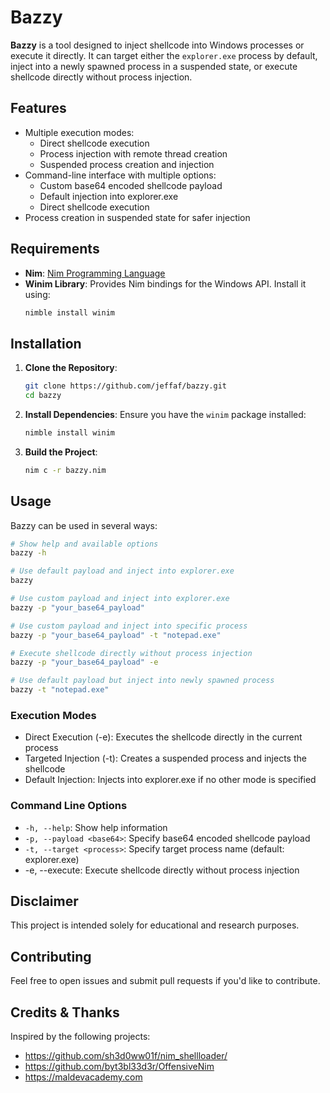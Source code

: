 
# Bazzy
**Bazzy** is a tool designed to inject shellcode into Windows processes or execute it directly. It can target either the `explorer.exe` process by default, inject into a newly spawned process in a suspended state, or execute shellcode directly without process injection.

## Features
- Multiple execution modes:
  - Direct shellcode execution
  - Process injection with remote thread creation
  - Suspended process creation and injection
- Command-line interface with multiple options:
  - Custom base64 encoded shellcode payload
  - Default injection into explorer.exe
  - Direct shellcode execution
- Process creation in suspended state for safer injection

## Requirements
- **Nim**: [Nim Programming Language](https://nim-lang.org/)
- **Winim Library**: Provides Nim bindings for the Windows API. Install it using:
  ```bash
  nimble install winim
  ```

## Installation
1. **Clone the Repository**:
   ```bash
   git clone https://github.com/jeffaf/bazzy.git
   cd bazzy
   ```
2. **Install Dependencies**:
   Ensure you have the `winim` package installed:
   ```bash
   nimble install winim
   ```
3. **Build the Project**:
   ```bash
   nim c -r bazzy.nim
   ```

## Usage
Bazzy can be used in several ways:

```bash
# Show help and available options
bazzy -h

# Use default payload and inject into explorer.exe
bazzy

# Use custom payload and inject into explorer.exe
bazzy -p "your_base64_payload"

# Use custom payload and inject into specific process
bazzy -p "your_base64_payload" -t "notepad.exe"

# Execute shellcode directly without process injection
bazzy -p "your_base64_payload" -e

# Use default payload but inject into newly spawned process 
bazzy -t "notepad.exe"
```
### Execution Modes
- Direct Execution (-e): Executes the shellcode directly in the current process
- Targeted Injection (-t): Creates a suspended process and injects the shellcode
- Default Injection: Injects into explorer.exe if no other mode is specified
### Command Line Options
- `-h, --help`: Show help information
- `-p, --payload <base64>`: Specify base64 encoded shellcode payload
- `-t, --target <process>`: Specify target process name (default: explorer.exe)
-  -e, --execute: Execute shellcode directly without process injection

## Disclaimer
This project is intended solely for educational and research purposes. 

## Contributing
Feel free to open issues and submit pull requests if you'd like to contribute.

## Credits & Thanks
Inspired by the following projects:
- https://github.com/sh3d0ww01f/nim_shellloader/
- https://github.com/byt3bl33d3r/OffensiveNim
- https://maldevacademy.com
```
